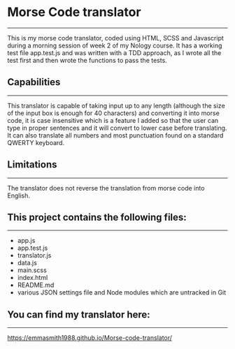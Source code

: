 # Morse Code translator
--------------

This is my morse code translator, coded using HTML, SCSS and Javascript during a morning session of week 2 of my Nology course. It has a working test file app.test.js and was written with a TDD approach, as I wrote all the test first and then wrote the functions to pass the tests.

## Capabilities
-------------

This translator is capable of taking input up to any length (although the size of the input box is enough for 40 characters) and converting it into morse code, it is case insensitive which is a feature I added so that the user can type in proper sentences and it will convert to lower case before translating. It can also translate all numbers and most punctuation found on a standard QWERTY keyboard.

## Limitations
-------------

The translator does not reverse the translation from morse code into English.

## This project contains the following files:
------------
- app.js
- app.test.js
- translator.js
- data.js
- main.scss
- index.html
- README.md
- various JSON settings file and Node modules which are untracked in Git

## You can find my translator here:
-------------

https://emmasmith1988.github.io/Morse-code-translator/